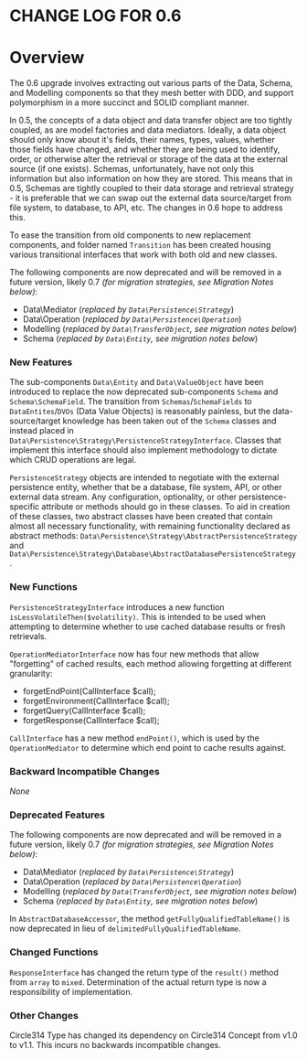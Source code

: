 CHANGE LOG FOR 0.6
===

# Overview

The 0.6 upgrade involves extracting out various parts of the Data, Schema, and Modelling components
so that they mesh better with DDD, and support polymorphism in a more succinct and SOLID compliant
manner.

In 0.5, the concepts of a data object and data transfer object are too tightly coupled, as are
model factories and data mediators. Ideally, a data object should only know about it's fields, their
names, types, values, whether those fields have changed, and whether they are being used to identify,
order, or otherwise alter the retrieval or storage of the data at the external source (if one exists).
Schemas, unfortunately, have not only this information but also information on how they are stored.
This means that in 0.5, Schemas are tightly coupled to their data storage and retrieval strategy -
it is preferable that we can swap out the external data source/target from file system, to database,
to API, etc. The changes in 0.6 hope to address this.

To ease the transition from old components to new replacement components, and folder named `Transition`
has been created housing various transitional interfaces that work with both old and new classes.

The following components are now deprecated and will be removed in a future version, likely 0.7
_(for migration strategies, see Migration Notes below)_:

* Data\Mediator (_replaced by `Data\Persistence\Strategy`_)
* Data\Operation (_replaced by `Data\Persistence\Operation`_)
* Modelling (_replaced by `Data\TransferObject`, see migration notes below_)
* Schema (_replaced by `Data\Entity`, see migration notes below_)

### New Features

The sub-components `Data\Entity` and `Data\ValueObject` have been introduced to replace the now deprecated
sub-components `Schema` and `Schema\SchemaField`. The transition from `Schemas`/`SchemaFields` to `DataEntites`/`DVOs`
(Data Value Objects) is reasonably painless, but the data-source/target knowledge has been taken out of the
`Schema` classes and instead placed in `Data\Persistence\Strategy\PersistenceStrategyInterface`. Classes that
implement this interface should also implement methodology to dictate which CRUD operations are legal.

`PersistenceStrategy` objects are intended to negotiate with the external persistence entity, whether that be
a database, file system, API, or other external data stream. Any configuration, optionality, or other persistence-specific
attribute or methods should go in these classes. To aid in creation of these classes, two abstract classes have been created
that contain almost all necessary functionality, with remaining functionality declared as abstract methods:
`Data\Persistence\Strategy\AbstractPersistenceStrategy` and `Data\Persistence\Strategy\Database\AbstractDatabasePersistenceStrategy`.

### New Functions

`PersistenceStrategyInterface` introduces a new function `isLessVolatileThen($volatility)`. This is intended to be
used when attempting to determine whether to use cached database results or fresh retrievals.

`OperationMediatorInterface` now has four new methods that allow "forgetting" of cached results, each method allowing
forgetting at different granularity:

* forgetEndPoint(CallInterface $call);
* forgetEnvironment(CallInterface $call);
* forgetQuery(CallInterface $call);
* forgetResponse(CallInterface $call);

`CallInterface` has a new method `endPoint()`, which is used by the `OperationMediator` to determine which end point
to cache results against.

### Backward Incompatible Changes

*None*

### Deprecated Features

The following components are now deprecated and will be removed in a future version, likely 0.7
_(for migration strategies, see Migration Notes below)_:

* Data\Mediator (_replaced by `Data\Persistence\Strategy`_)
* Data\Operation (_replaced by `Data\Persistence\Operation`_)
* Modelling (_replaced by `Data\TransferObject`, see migration notes below_)
* Schema (_replaced by `Data\Entity`, see migration notes below_)

In `AbstractDatabaseAccessor`, the method `getFullyQualifiedTableName()` is now deprecated  in lieu of
`delimitedFullyQualifiedTableName`.



### Changed Functions

`ResponseInterface` has changed the return type of the `result()` method from `array` to `mixed`. Determination of the
actual return type is now a responsibility of implementation.

### Other Changes

Circle314 Type has changed its dependency on Circle314 Concept from v1.0 to v1.1. This incurs no backwards incompatible changes.
